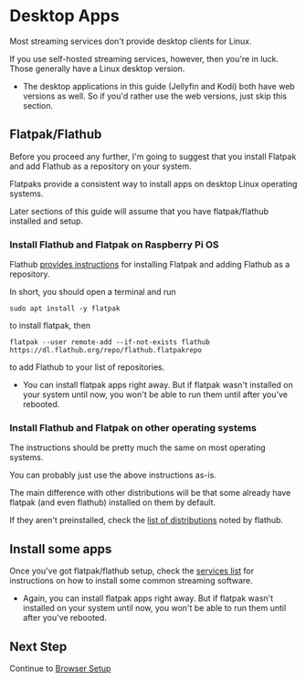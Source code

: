 # Desktop Apps

Most streaming services don't provide desktop clients for Linux.

If you use self-hosted streaming services, however, then you're in luck. Those generally have a Linux desktop version.

* The desktop applications in this guide (Jellyfin and Kodi) both have web versions as well. So if you'd rather use the web versions, just skip this section.

## Flatpak/Flathub

Before you proceed any further, I'm going to suggest that you install Flatpak and add Flathub as a repository on your system.

Flatpaks provide a consistent way to install apps on desktop Linux operating systems.

Later sections of this guide will assume that you have flatpak/flathub installed and setup.

### Install Flathub and Flatpak on Raspberry Pi OS

Flathub [provides instructions](https://flathub.org/setup/Raspberry%20Pi%20OS) for installing Flatpak and adding Flathub as a repository.

In short, you should open a terminal and run

`sudo apt install -y flatpak`

to install flatpak, then

`flatpak --user remote-add --if-not-exists flathub https://dl.flathub.org/repo/flathub.flatpakrepo`

to add Flathub to your list of repositories.

* You can install flatpak apps right away. But if flatpak wasn't installed on your system until now, you won't be able to run them until after you've rebooted.

### Install Flathub and Flatpak on other operating systems

The instructions should be pretty much the same on most operating systems.

You can probably just use the above instructions as-is.

The main difference with other distributions will be that some already have flatpak (and even flathub) installed on them by default.

If they aren't preinstalled, check the [list of distributions](https://flathub.org/setup) noted by flathub.

## Install some apps

Once you've got flatpak/flathub setup, check the [services list](../services/README.md) for instructions on how to install some common streaming software.

* Again, you can install flatpak apps right away. But if flatpak wasn't installed on your system until now, you won't be able to run them until after you've rebooted.

## Next Step

Continue to [Browser Setup](browser/README.md)